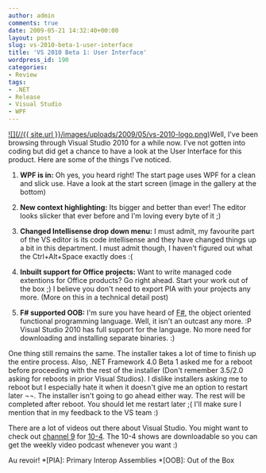 ```yaml
---
author: admin
comments: true
date: 2009-05-21 14:32:40+00:00
layout: post
slug: vs-2010-beta-1-user-interface
title: 'VS 2010 Beta 1: User Interface'
wordpress_id: 190
categories:
- Review
tags:
- .NET
- Release
- Visual Studio
- WPF
---
```


[![](//{{ site.url }}/images/uploads/2009/05/vs-2010-logo.png)](http://en.wikipedia.org/wiki/Microsoft_Visual_Studio)Well, I've been browsing through Visual Studio 2010 for a while now. I've not gotten into coding but did get a chance to have a look at the User Interface for this product. Here are some of the things I've noticed.



	
  1. **WPF is in:** Oh yes, you heard right! The start page uses WPF for a clean and slick use. Have a look at the start screen (image in the gallery at the bottom)

	
  2. **New context highlighting:** Its bigger and better than ever! The editor looks slicker that ever before and I'm loving every byte of it ;)

	
  3. **Changed Intellisense drop down menu:** I must admit, my favourite part of the VS editor is its code intellisense and they have changed things up a bit in this department. I must admit though, I haven't figured out what the Ctrl+Alt+Space exactly does :(

	
  4. **Inbuilt support for Office projects:** Want to write managed code extentions for Office products? Go right ahead. Start your work out of the box ;) I believe you don't need to export PIA with your projects any more. (More on this in a technical detail post)

	
  5. **F# supported OOB:** I'm sure you have heard of [F#](http://en.wikipedia.org/wiki/F_Sharp_(programming_language)), the object oriented functional programming language. Well, it isn't an outcast any more. :P Visual Studio 2010 has full support for the language. No more need for downloading and installing separate binaries. :)


One thing still remains the same. The installer takes a lot of time to finish up the entire process. Also, .NET Framework 4.0 Beta 1 asked me for a reboot before proceeding with the rest of the installer (Don't remember 3.5/2.0 asking for reboots in prior Visual Studios). I dislike installers asking me to reboot but I especially hate it when it doesn't give me an option to restart later ¬¬. The installer isn't going to go ahead either way. The rest will be completed after reboot. You should let me restart later ;( I'll make sure I mention that in my feedback to the VS team :)

There are a lot of videos out there about Visual Studio. You might want to check out [channel 9](http://channel9.msdn.com/) for [10-4](http://channel9.msdn.com/shows/10-4/). The 10-4 shows are downloadable so you can get the weekly video podcast whenever you want :)

Au revoir!
  *[PIA]: Primary Interop Assemblies
  *[OOB]: Out of the Box
